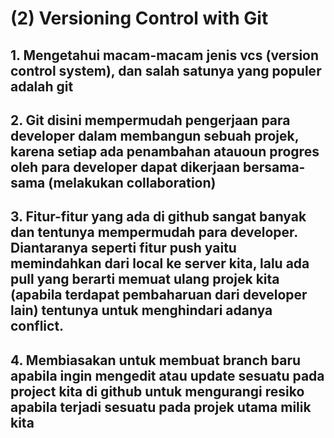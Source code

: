 # (2) Versioning Control with Git

## 1. Mengetahui macam-macam jenis vcs (version control system), dan salah satunya yang populer adalah git
## 2. Git disini mempermudah pengerjaan para developer dalam membangun sebuah projek, karena setiap ada penambahan atauoun progres oleh para developer dapat dikerjaan bersama-sama (melakukan collaboration)
## 3. Fitur-fitur yang ada di github sangat banyak dan tentunya mempermudah para developer. Diantaranya seperti fitur push yaitu memindahkan dari local ke server kita, lalu ada pull yang berarti memuat ulang projek kita (apabila terdapat pembaharuan dari developer lain) tentunya untuk menghindari adanya conflict.
## 4. Membiasakan untuk membuat branch baru apabila ingin mengedit atau update sesuatu pada project kita di github untuk mengurangi resiko apabila terjadi sesuatu pada projek utama milik kita



